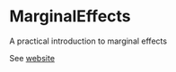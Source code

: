 # MarginalEffects
A practical introduction to marginal effects

See [website](https://jochemtolsma.github.io/MarginalEffects/)
